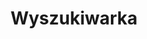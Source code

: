 ---
layout: search
title: Wyszukiwarka
permalink: szukaj
subtitle: "<br><br>"
feature-img: "assets/img/search/feature-img.jpeg"
hide: true
description: "Sprawnie wyszukaj wszystkie interesujące cię zagadnienia na moim blogu, programowanie, wzorce projektowe, technologie."
---